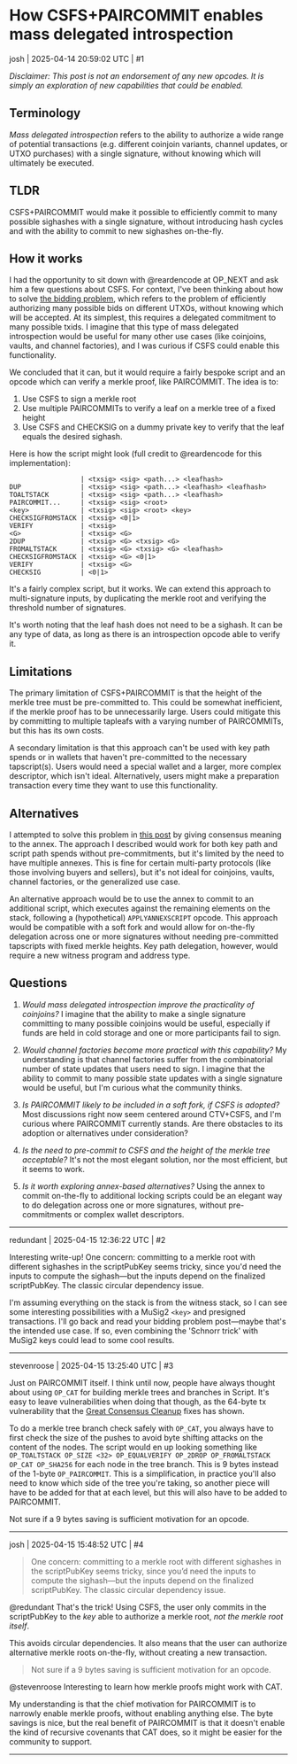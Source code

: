 # How CSFS+PAIRCOMMIT enables mass delegated introspection

josh | 2025-04-14 20:59:02 UTC | #1

*Disclaimer: This post is not an endorsement of any new opcodes. It is simply an exploration of new capabilities that could be enabled.*

## Terminology

*Mass delegated introspection* refers to the ability to authorize a wide range of potential transactions (e.g. different coinjoin variants, channel updates, or UTXO purchases) with a single signature, without knowing which will ultimately be executed.

## TLDR

CSFS+PAIRCOMMIT would make it possible to efficiently commit to many possible sighashes with a single signature, without introducing hash cycles and with the ability to commit to new sighashes on-the-fly.

## How it works

I had the opportunity to sit down with @reardencode at OP_NEXT and ask him a few questions about CSFS. For context, I've been thinking about how to solve [the bidding problem](https://delvingbitcoin.org/t/post-signature-cross-input-scripting-using-the-taproot-annex/1520/3?u=josh), which refers to the problem of efficiently authorizing many possible bids on different UTXOs, without knowing which will be accepted. At its simplest, this requires a delegated commitment to many possible txids. I imagine that this type of mass delegated introspection would be useful for many other use cases (like coinjoins, vaults, and channel factories), and I was curious if CSFS could enable this functionality.

We concluded that it can, but it would require a fairly bespoke script and an opcode which can verify a merkle proof, like PAIRCOMMIT. The idea is to:
1. Use CSFS to sign a merkle root
2. Use multiple PAIRCOMMITs to verify a leaf on a merkle tree of a fixed height
3. Use CSFS and CHECKSIG on a dummy private key to verify that the leaf equals the desired sighash.

Here is how the script might look (full credit to @reardencode for this implementation):

```
                  | <txsig> <sig> <path...> <leafhash>
DUP               | <txsig> <sig> <path...> <leafhash> <leafhash>
TOALTSTACK        | <txsig> <sig> <path...> <leafhash>
PAIRCOMMIT...     | <txsig> <sig> <root>
<key>             | <txsig> <sig> <root> <key>
CHECKSIGFROMSTACK | <txsig> <0|1>
VERIFY            | <txsig>
<G>               | <txsig> <G>
2DUP              | <txsig> <G> <txsig> <G>
FROMALTSTACK      | <txsig> <G> <txsig> <G> <leafhash>
CHECKSIGFROMSTACK | <txsig> <G> <0|1>
VERIFY            | <txsig> <G>
CHECKSIG          | <0|1>
```

It's a fairly complex script, but it works. We can extend this approach to multi-signature inputs, by duplicating the merkle root and verifying the threshold number of signatures.

It's worth noting that the leaf hash does not need to be a sighash. It can be any type of data, as long as there is an introspection opcode able to verify it.

## Limitations

The primary limitation of CSFS+PAIRCOMMIT is that the height of the merkle tree must be pre-committed to. This could be somewhat inefficient, if the merkle proof has to be unnecessarily large. Users could mitigate this by committing to multiple tapleafs with a varying number of PAIRCOMMITs, but this has its own costs.

A secondary limitation is that this approach can't be used with key path spends or in wallets that haven't pre-committed to the necessary tapscript(s). Users would need a special wallet and a larger, more complex descriptor, which isn't ideal. Alternatively, users might make a preparation transaction every time they want to use this functionality.

## Alternatives

I attempted to solve this problem in [this post](https://delvingbitcoin.org/t/post-signature-cross-input-scripting-using-the-taproot-annex/1520/3) by giving consensus meaning to the annex. The approach I described would work for both key path and script path spends without pre-commitments, but it's limited by the need to have multiple annexes. This is fine for certain multi-party protocols (like those involving buyers and sellers), but it's not ideal for coinjoins, vaults, channel factories, or the generalized use case.

An alternative approach would be to use the annex to commit to an additional script, which executes against the remaining elements on the stack, following a (hypothetical) `APPLYANNEXSCRIPT` opcode. This approach would be compatible with a soft fork and would allow for on-the-fly delegation across one or more signatures without needing pre-committed tapscripts with fixed merkle heights. Key path delegation, however, would require a new witness program and address type.

## Questions

1. *Would mass delegated introspection improve the practicality of coinjoins?* I imagine that the ability to make a single signature committing to many possible coinjoins would be useful, especially if funds are held in cold storage and one or more participants fail to sign. 

2. *Would channel factories become more practical with this capability?* My understanding is that channel factories suffer from the combinatorial number of state updates that users need to sign. I imagine that the ability to commit to many possible state updates with a single signature would be useful, but I'm curious what the community thinks.

3. *Is PAIRCOMMIT likely to be included in a soft fork, if CSFS is adopted?* Most discussions right now seem centered around CTV+CSFS, and I'm curious where PAIRCOMMIT currently stands. Are there obstacles to its adoption or alternatives under consideration?

4. *Is the need to pre-commit to CSFS and the height of the merkle tree acceptable?* It's not the most elegant solution, nor the most efficient, but it seems to work.

5. *Is it worth exploring annex-based alternatives?* Using the annex to commit on-the-fly to additional locking scripts could be an elegant way to do delegation across one or more signatures, without pre-commitments or complex wallet descriptors.

-------------------------

redundant | 2025-04-15 12:36:22 UTC | #2

Interesting write-up! One concern: committing to a merkle root with different sighashes in the scriptPubKey seems tricky, since you'd need the inputs to compute the sighash—but the inputs depend on the finalized scriptPubKey. The classic circular dependency issue. 

I'm assuming everything on the stack is from the witness stack, so I can see some interesting possibilities with a MuSig2 `<key>` and presigned transactions. I'll go back and read your bidding problem post—maybe that's the intended use case. If so, even combining the 'Schnorr trick' with MuSig2 keys could lead to some cool results.

-------------------------

stevenroose | 2025-04-15 13:25:40 UTC | #3

Just on PAIRCOMMIT itself. I think until now, people have always thought about using `OP_CAT` for building merkle trees and branches in Script. It's easy to leave vulnerabilities when doing that though, as the 64-byte tx vulnerability that the [Great Consensus Cleanup](https://delvingbitcoin.org/t/great-consensus-cleanup-revival/710) fixes has shown.

To do a merkle tree branch check safely with `OP_CAT`, you always have to first check the size of the pushes to avoid byte shifting attacks on the content of the nodes. The script would en up looking something like `OP_TOALTSTACK OP_SIZE <32> OP_EQUALVERIFY OP_2DROP OP_FROMALTSTACK OP_CAT OP_SHA256` for each node in the tree branch. This is 9 bytes instead of the 1-byte `OP_PAIRCOMMIT`. This is a simplification, in practice you'll also need to know which side of the tree you're taking, so another piece will have to be added for that at each level, but this will also have to be added to PAIRCOMMIT.

Not sure if a 9 bytes saving is sufficient motivation for an opcode.

-------------------------

josh | 2025-04-15 15:48:52 UTC | #4

> One concern: committing to a merkle root with different sighashes in the scriptPubKey seems tricky, since you’d need the inputs to compute the sighash—but the inputs depend on the finalized scriptPubKey. The classic circular dependency issue.

@redundant That's the trick! Using CSFS, the user only commits in the scriptPubKey to the *key* able to authorize a merkle root, *not the merkle root itself*.

This avoids circular dependencies. It also means that the user can authorize alternative merkle roots on-the-fly, without creating a new transaction.

> Not sure if a 9 bytes saving is sufficient motivation for an opcode.

@stevenroose Interesting to learn how merkle proofs might work with CAT.

My understanding is that the chief motivation for PAIRCOMMIT is to narrowly enable merkle proofs, without enabling anything else. The byte savings is nice, but the real benefit of PAIRCOMMIT is that it doesn't enable the kind of recursive covenants that CAT does, so it might be easier for the community to support.

-------------------------

